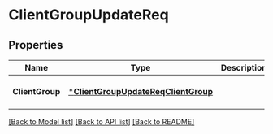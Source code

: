 # ClientGroupUpdateReq

## Properties
Name | Type | Description | Notes
------------ | ------------- | ------------- | -------------
**ClientGroup** | [***ClientGroupUpdateReqClientGroup**](ClientGroupUpdateReq_ClientGroup.md) |  | [optional] [default to null]

[[Back to Model list]](../README.md#documentation-for-models) [[Back to API list]](../README.md#documentation-for-api-endpoints) [[Back to README]](../README.md)


